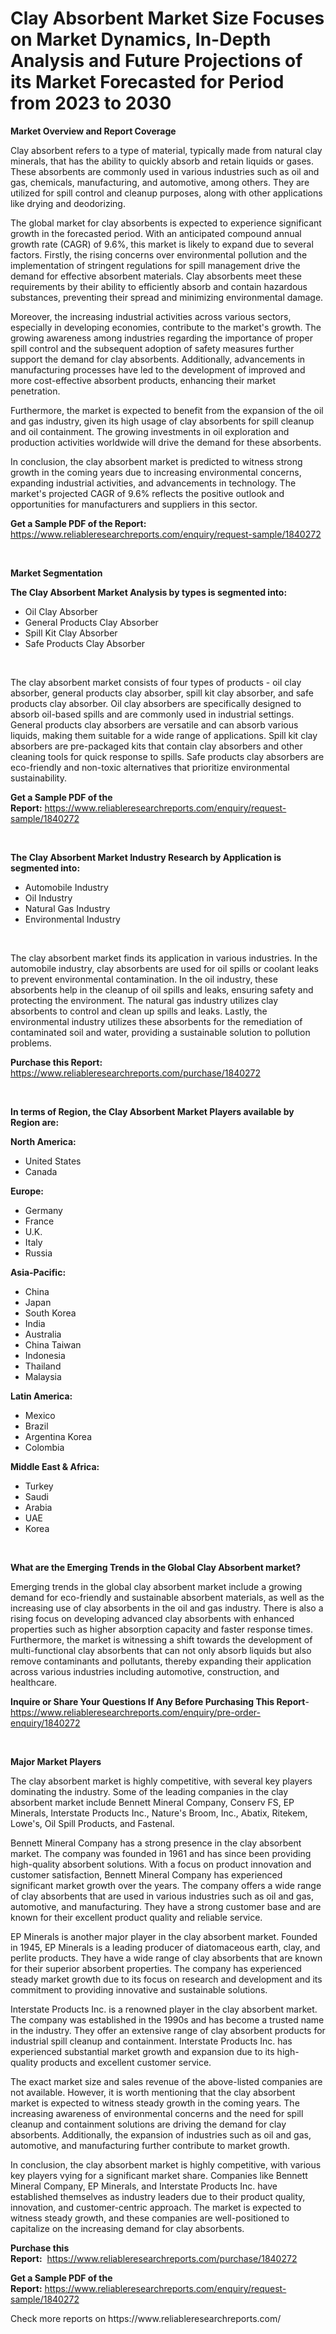 <p><h1>Clay Absorbent Market Size Focuses on Market Dynamics, In-Depth Analysis and Future Projections of its Market Forecasted for Period from 2023 to 2030</h1></p><p><strong>Market Overview and Report Coverage</strong></p>
<p><p>Clay absorbent refers to a type of material, typically made from natural clay minerals, that has the ability to quickly absorb and retain liquids or gases. These absorbents are commonly used in various industries such as oil and gas, chemicals, manufacturing, and automotive, among others. They are utilized for spill control and cleanup purposes, along with other applications like drying and deodorizing.</p><p>The global market for clay absorbents is expected to experience significant growth in the forecasted period. With an anticipated compound annual growth rate (CAGR) of 9.6%, this market is likely to expand due to several factors. Firstly, the rising concerns over environmental pollution and the implementation of stringent regulations for spill management drive the demand for effective absorbent materials. Clay absorbents meet these requirements by their ability to efficiently absorb and contain hazardous substances, preventing their spread and minimizing environmental damage.</p><p>Moreover, the increasing industrial activities across various sectors, especially in developing economies, contribute to the market's growth. The growing awareness among industries regarding the importance of proper spill control and the subsequent adoption of safety measures further support the demand for clay absorbents. Additionally, advancements in manufacturing processes have led to the development of improved and more cost-effective absorbent products, enhancing their market penetration.</p><p>Furthermore, the market is expected to benefit from the expansion of the oil and gas industry, given its high usage of clay absorbents for spill cleanup and oil containment. The growing investments in oil exploration and production activities worldwide will drive the demand for these absorbents.</p><p>In conclusion, the clay absorbent market is predicted to witness strong growth in the coming years due to increasing environmental concerns, expanding industrial activities, and advancements in technology. The market's projected CAGR of 9.6% reflects the positive outlook and opportunities for manufacturers and suppliers in this sector.</p></p>
<p><strong>Get a Sample PDF of the Report:</strong> <a href="https://www.reliableresearchreports.com/enquiry/request-sample/1840272">https://www.reliableresearchreports.com/enquiry/request-sample/1840272</a></p>
<p>&nbsp;</p>
<p><strong>Market Segmentation</strong></p>
<p><strong>The Clay Absorbent Market Analysis by types is segmented into:</strong></p>
<p><ul><li>Oil Clay Absorber</li><li>General Products Clay Absorber</li><li>Spill Kit Clay Absorber</li><li>Safe Products Clay Absorber</li></ul></p>
<p>&nbsp;</p>
<p><p>The clay absorbent market consists of four types of products - oil clay absorber, general products clay absorber, spill kit clay absorber, and safe products clay absorber. Oil clay absorbers are specifically designed to absorb oil-based spills and are commonly used in industrial settings. General products clay absorbers are versatile and can absorb various liquids, making them suitable for a wide range of applications. Spill kit clay absorbers are pre-packaged kits that contain clay absorbers and other cleaning tools for quick response to spills. Safe products clay absorbers are eco-friendly and non-toxic alternatives that prioritize environmental sustainability.</p></p>
<p><strong>Get a Sample PDF of the Report:</strong>&nbsp;<a href="https://www.reliableresearchreports.com/enquiry/request-sample/1840272">https://www.reliableresearchreports.com/enquiry/request-sample/1840272</a></p>
<p>&nbsp;</p>
<p><strong>The Clay Absorbent Market Industry Research by Application is segmented into:</strong></p>
<p><ul><li>Automobile Industry</li><li>Oil Industry</li><li>Natural Gas Industry</li><li>Environmental Industry</li></ul></p>
<p>&nbsp;</p>
<p><p>The clay absorbent market finds its application in various industries. In the automobile industry, clay absorbents are used for oil spills or coolant leaks to prevent environmental contamination. In the oil industry, these absorbents help in the cleanup of oil spills and leaks, ensuring safety and protecting the environment. The natural gas industry utilizes clay absorbents to control and clean up spills and leaks. Lastly, the environmental industry utilizes these absorbents for the remediation of contaminated soil and water, providing a sustainable solution to pollution problems.</p></p>
<p><strong>Purchase this Report:</strong>&nbsp; <a href="https://www.reliableresearchreports.com/purchase/1840272">https://www.reliableresearchreports.com/purchase/1840272</a></p>
<p>&nbsp;</p>
<p><strong>In terms of Region, the Clay Absorbent Market Players available by Region are:</strong></p>
<p>
    <p> <strong> North America: </strong>
        <ul>
            <li>United States</li>
            <li>Canada</li>
        </ul>
        </p> 
    <p> <strong> Europe: </strong>
        <ul>
            <li>Germany</li>
            <li>France</li>
            <li>U.K.</li>
            <li>Italy</li>
            <li>Russia</li>
        </ul>
        </p> 
    <p> <strong> Asia-Pacific: </strong>
        <ul>
            <li>China</li>
            <li>Japan</li>
            <li>South Korea</li>
            <li>India</li>
            <li>Australia</li>
            <li>China Taiwan</li>
            <li>Indonesia</li>
            <li>Thailand</li>
            <li>Malaysia</li>
        </ul>
        </p> 
    <p> <strong> Latin America: </strong>
        <ul>
            <li>Mexico</li>
            <li>Brazil</li>
            <li>Argentina Korea</li>
            <li>Colombia</li>
        </ul>
        </p> 
    <p> <strong> Middle East & Africa: </strong>
        <ul>
            <li>Turkey</li>
            <li>Saudi</li>
            <li>Arabia</li>
            <li>UAE</li>
            <li>Korea</li>
        </ul>
    </p>
    </p>
<p>&nbsp;</p>
<p><strong>What are the Emerging Trends in the Global Clay Absorbent market?</strong></p>
<p><p>Emerging trends in the global clay absorbent market include a growing demand for eco-friendly and sustainable absorbent materials, as well as the increasing use of clay absorbents in the oil and gas industry. There is also a rising focus on developing advanced clay absorbents with enhanced properties such as higher absorption capacity and faster response times. Furthermore, the market is witnessing a shift towards the development of multi-functional clay absorbents that can not only absorb liquids but also remove contaminants and pollutants, thereby expanding their application across various industries including automotive, construction, and healthcare.</p></p>
<p><strong>Inquire or Share Your Questions If Any Before Purchasing This Report</strong>- <a href="https://www.reliableresearchreports.com/enquiry/pre-order-enquiry/1840272">https://www.reliableresearchreports.com/enquiry/pre-order-enquiry/1840272</a></p>
<p>&nbsp;</p>
<p><strong>Major Market Players</strong></p>
<p><p>The clay absorbent market is highly competitive, with several key players dominating the industry. Some of the leading companies in the clay absorbent market include Bennett Mineral Company, Conserv FS, EP Minerals, Interstate Products Inc., Nature's Broom, Inc., Abatix, Ritekem, Lowe's, Oil Spill Products, and Fastenal.</p><p>Bennett Mineral Company has a strong presence in the clay absorbent market. The company was founded in 1961 and has since been providing high-quality absorbent solutions. With a focus on product innovation and customer satisfaction, Bennett Mineral Company has experienced significant market growth over the years. The company offers a wide range of clay absorbents that are used in various industries such as oil and gas, automotive, and manufacturing. They have a strong customer base and are known for their excellent product quality and reliable service.</p><p>EP Minerals is another major player in the clay absorbent market. Founded in 1945, EP Minerals is a leading producer of diatomaceous earth, clay, and perlite products. They have a wide range of clay absorbents that are known for their superior absorbent properties. The company has experienced steady market growth due to its focus on research and development and its commitment to providing innovative and sustainable solutions.</p><p>Interstate Products Inc. is a renowned player in the clay absorbent market. The company was established in the 1990s and has become a trusted name in the industry. They offer an extensive range of clay absorbent products for industrial spill cleanup and containment. Interstate Products Inc. has experienced substantial market growth and expansion due to its high-quality products and excellent customer service.</p><p>The exact market size and sales revenue of the above-listed companies are not available. However, it is worth mentioning that the clay absorbent market is expected to witness steady growth in the coming years. The increasing awareness of environmental concerns and the need for spill cleanup and containment solutions are driving the demand for clay absorbents. Additionally, the expansion of industries such as oil and gas, automotive, and manufacturing further contribute to market growth.</p><p>In conclusion, the clay absorbent market is highly competitive, with various key players vying for a significant market share. Companies like Bennett Mineral Company, EP Minerals, and Interstate Products Inc. have established themselves as industry leaders due to their product quality, innovation, and customer-centric approach. The market is expected to witness steady growth, and these companies are well-positioned to capitalize on the increasing demand for clay absorbents.</p></p>
<p><strong>Purchase this Report:</strong>&nbsp;&nbsp;<a href="https://www.reliableresearchreports.com/purchase/1840272">https://www.reliableresearchreports.com/purchase/1840272</a></p>
<p></p>
<p><strong>Get a Sample PDF of the Report:</strong>&nbsp;<a href="https://www.reliableresearchreports.com/enquiry/request-sample/1840272">https://www.reliableresearchreports.com/enquiry/request-sample/1840272</a></p>
<p>Check more reports on https://www.reliableresearchreports.com/</p>